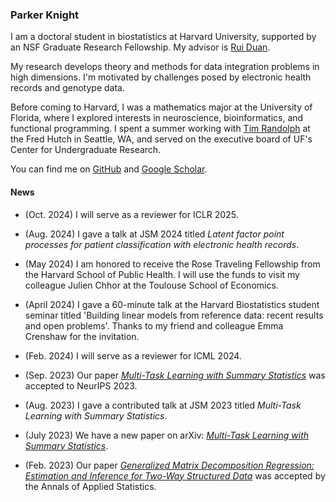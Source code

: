 <link rel="stylesheet" href="https://cdn.simplecss.org/simple.min.css">

<link rel="stylesheet" href="custom.css">

### Parker Knight 

I am a doctoral student in biostatistics at Harvard
University, supported by an NSF Graduate Research Fellowship. My advisor is [Rui
Duan](https://sites.google.com/view/ruiduan).

My research develops theory and methods for data integration problems in high
dimensions. I'm motivated by challenges posed by electronic
health records and genotype data.

 
Before coming to Harvard, I was a mathematics major at the University of
Florida, where I explored interests in neuroscience, bioinformatics, and
functional programming. I spent a summer working with [Tim Randolph](https://www.fredhutch.org/en/faculty-lab-directory/randolph-tim.html) at the Fred Hutch
in Seattle, WA, and served on the executive board of UF's Center for Undergraduate
Research.

You can find me on [GitHub](https://www.github.com/pknight24) and [Google Scholar](https://scholar.google.com/citations?user=NRV4UhwAAAAJ&hl=en&oi=ao).

#### News 

* (Oct. 2024) I will serve as a reviewer for ICLR 2025.

* (Aug. 2024) I gave a talk at JSM 2024 titled *Latent factor point processes for patient classification with electronic health records*.

* (May 2024) I am honored to receive the Rose Traveling Fellowship from the Harvard School of Public Health. I will use the funds to visit my colleague Julien Chhor at the Toulouse School of Economics.

* (April 2024) I gave a 60-minute talk at the Harvard Biostatistics student seminar titled 'Building linear models from reference data: recent results and open problems'. Thanks to my friend and colleague Emma Crenshaw for the invitation.

* (Feb. 2024) I will serve as a reviewer for ICML 2024.

* (Sep. 2023) Our paper [*Multi-Task Learning with Summary Statistics*](https://arxiv.org/abs/2307.02388) was accepted to NeurIPS 2023.

* (Aug. 2023) I gave a contributed talk at JSM 2023 titled *Multi-Task
  Learning with Summary Statistics*.

* (July 2023) We have a new paper on arXiv: [*Multi-Task Learning with Summary Statistics*](https://arxiv.org/abs/2307.02388).

* (Feb. 2023) Our paper [*Generalized Matrix Decomposition Regression: Estimation and Inference for Two-Way Structured Data*](https://arxiv.org/abs/2104.08408) was accepted by the Annals of Applied Statistics.
